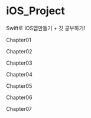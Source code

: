 # iOS_Project

Swift로 iOS앱만들기 + 깃 공부하기!

Chapter01

Chapter02

Chapter03

Chapter04

Chapter05

Chapter06

Chapter07
